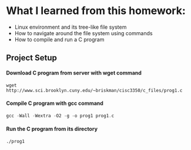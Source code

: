 # What I learned from this homework:

* Linux environment and its tree-like file system
* How to navigate around the file system using commands 
* How to compile and run a C program 

## Project Setup

#### Download C program from server with wget command
```
wget http://www.sci.brooklyn.cuny.edu/~briskman/cisc3350/c_files/prog1.c
```

#### Compile C program with gcc command
```c
gcc -Wall -Wextra -O2 -g -o prog1 prog1.c
```

#### Run the C program from its directory
```
./prog1
```
